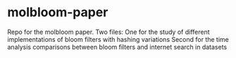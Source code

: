 # molbloom-paper

Repo for the molbloom paper.
Two files: One for the study of different implementations of bloom filters with hashing variations
           Second for the time analysis comparisons between bloom filters and internet search in datasets
